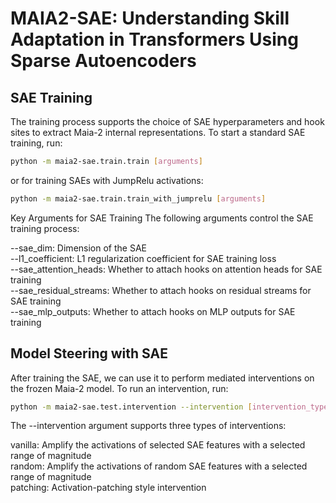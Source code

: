# MAIA2-SAE: Understanding Skill Adaptation in Transformers Using Sparse Autoencoders

## SAE Training

The training process supports the choice of SAE hyperparameters and hook sites to extract Maia-2 internal representations. To start a standard SAE training, run:

```bash
python -m maia2-sae.train.train [arguments]
```

or for training SAEs with JumpRelu activations:

```bash
python -m maia2-sae.train.train_with_jumprelu [arguments]
```

Key Arguments for SAE Training
The following arguments control the SAE training process:

--sae_dim: Dimension of the SAE \
--l1_coefficient: L1 regularization coefficient for SAE training loss\
--sae_attention_heads: Whether to attach hooks on attention heads for SAE training \
--sae_residual_streams: Whether to attach hooks on residual streams for SAE training \
--sae_mlp_outputs: Whether to attach hooks on MLP outputs for SAE training

## Model Steering with SAE

After training the SAE, we can use it to perform mediated interventions on the frozen Maia-2 model. To run an intervention, run:

```bash
python -m maia2-sae.test.intervention --intervention [intervention_type]
```

The --intervention argument supports three types of interventions:

vanilla: Amplify the activations of selected SAE features with a selected range of magnitude \
random: Amplify the activations of random SAE features with a selected range of magnitude \
patching: Activation-patching style intervention
